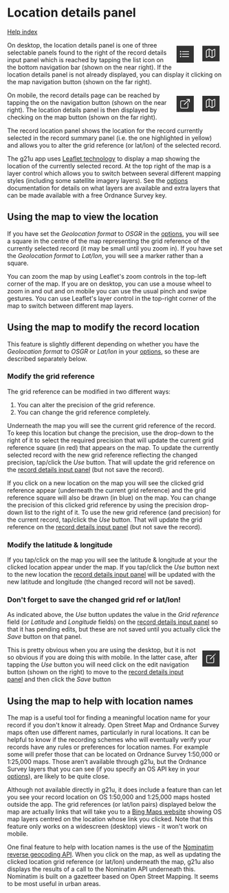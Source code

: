 # Location details panel

[Help index](/help.html?page=index)

<img src="/docs/images/nav-mapping.png" style="float: right; width: 40px; margin: 10px" /><img src="/docs/images/nav-list.png" style="float: right; width: 40px; margin: 10px" />On desktop, the location details panel is one of three selectable panels found to the right of the record details input panel which is reached by tapping the list icon on the bottom navigation bar (shown on the near right). If the location details panel is not already displayed, you can display it clicking on the map navigation button (shown on the far right).

<img src="/docs/images/nav-mapping.png" style="float: right; width: 40px; margin: 10px" /><img src="/docs/images/nav-details.png" style="float: right; width: 40px; margin: 10px" />On mobile, the record details page can be reached by tapping the on the navigation button (shown on the near right). The location details panel is then displayed by checking on the map button (shown on the far right).

The record location panel shows the location for the record currently selected in the record summary panel (i.e. the one highlighted in yellow) and allows you to alter the grid reference (or lat/lon) of the selected record.

The g21u app uses [Leaflet technology](https://leafletjs.com/) to display a map showing the location of the currently selected record. At the top right of the map is a layer control which allows you to switch between several different mapping styles (including some satellite imagery layers). See the [options](/help.html?page=options) documentation for details on what layers are available and extra layers that can be made available with a free Ordnance Survey key.

## Using the map to view the location
If you have set the *Geolocation format* to *OSGR* in the [options](/help.html?page=options), you will see a square in the centre of the map representing the grid reference of the currently selected record (it may be small until you zoom in). If you have set the *Geolocation format* to *Lat/lon*, you will see a marker rather than a square.

You can zoom the map by using Leaflet's zoom controls in the top-left corner of the map. If you are on desktop, you can use a mouse wheel to zoom in and out and on mobile you can use the usual pinch and swipe gestures. You can use Leaflet's layer control in the top-right corner of the map to switch between different map layers.

## Using the map to modify the record location
This feature is slightly different depending on whether you have the *Geolocation format* to *OSGR* or *Lat/lon* in your [options](/help.html?page=options), so these are described separately below.

### Modify the grid reference
The grid reference can be modified in two different ways:
1. You can alter the precision of the grid reference.
2. You can change the grid reference completely.

Underneath the map you will see the current grid reference of the record. To keep this location but change the precision, use the drop-down to the right of it to select the required precision that will update the current grid reference square (in red) that appears on the map. To update the currently selected record with the new grid reference reflecting the changed precision, tap/click the *Use* button. That will update the grid reference on the [record details input panel](/help.html?page=record-details) (but not save the record).

If you click on a new location on the map you will see the clicked grid reference appear (underneath the current grid reference) and the grid reference square will also be drawn (in blue) on the map. You can change the precision of this clicked grid reference by using the precision drop-down list to the right of it. To use the new grid reference (and precision) for the current record, tap/click the *Use* button. That will update the grid reference on the [record details input panel](/help.html?page=record-details) (but not save the record).

### Modify the latitude & longitude
If you tap/click on the map you will see the latitude & longitude at your the clicked location appear under the map. If you tap/click the *Use* button next to the new location the [record details input panel](/help.html?page=record-details) will be updated with the new latitude and longitude (the changed record will not be saved).

### Don't forget to save the changed grid ref or lat/lon!
As indicated above, the *Use* button updates the value in the *Grid reference* field (or *Latitude* and *Longitude* fields) on the [record details input panel](/help.html?page=record-details) so that it has pending edits, but these are not saved until you actually click the *Save* button on that panel.

<img src="/docs/images/nav-edit.png" style="float: right; width: 40px; margin: 10px" />This is pretty obvious when you are using the desktop, but it is not so obvious if you are doing this with mobile. In the latter case, after tapping the *Use* button you will need click on the edit navigation button (shown on the right) to move to the [record details input panel](/help.html?page=record-details) and then click the *Save* button

## Using the map to help with location names
The map is a useful tool for finding a meaningful location name for your record if you don't know it already. Open Street Map and Ordnance Survey maps often use different names, particularly in rural locations. It can be helpful to know if the recording schemes who will eventually verify your records have any rules or preferences for location names. For example some will prefer those that can be located on Ordnance Survey 1:50,000 or 1:25,000 maps. Those aren't available through g21u, but the Ordnance Survey layers that you can see (if you specify an OS API key in your [options](/help.html?page=options)), are likely to be quite close.

Although not available directly in g21u, it does include a feature than can let you see your record location on OS 1:50,000 and 1:25,000 maps hosted outside the app. The grid references (or lat/lon pairs) displayed below the map are actually links that will take you to a [Bing Maps website](https://www.bing.com/maps) showing OS map layers centred on the location whose link you clicked. Note that this feature only works on a widescreen (desktop) views - it won't work on mobile.

One final feature to help with location names is the use of the [Nominatim reverse geocoding API](https://nominatim.org/release-docs/latest/api/Reverse/). When you click on the map, as well as updating the clicked location grid reference (or lat/lon) underneath the map, g21u also displays the results of a call to the Nominatim API underneath this. Nominatim is built on a gazetteer based on Open Street Mapping. It seems to be most useful in urban areas.

